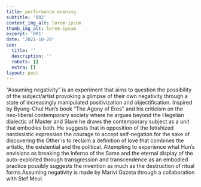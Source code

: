 ```yaml
---
title: performance evening
subtitle: '002'
content_img_alt: lorem-ipsum
thumb_img_alt: lorem-ipsum
excerpt: '001'
date: '2021-10-29'
seo:
  title: ''
  description: ''
  robots: []
  extra: []
layout: post
---
```

“Assuming negativity” is an experiment that aims to question the possibility of the subject/artist provoking a glimpse of their own negativity through a state of increasingly manipulated positivization and objectification.
Inspired by Byung-Chul Hun’s book “The Agony of Eros” and his criticism on the neo-liberal contemporary society where he argues beyond the Hegelian dialectic of Master and Slave he draws the contemporary subject as a unit that embodies both.
He suggests that in opposition of the fetishized narcissistic expression the courage to accept self-negation for the sake of discovering the Other is to reclaim a definition of love that combines the artistic, the existential and the political.
Attempting to experience what Hun’s envisions as breaking the Inferno of the Same and the eternal display of the auto-exploited through transgression and transcendence as an embodied practice possibly suggests the invention as much as the destruction of ritual forms.Assuming negativity is made by Marivi Gazeta through a collaboration with Stef Meul.
